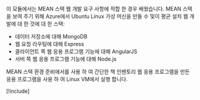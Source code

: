 이 모듈에서는 MEAN 스택 웹 개발 요구 사항에 적합 한 경우 배웠습니다. MEAN 스택을 보여 주기 위해 Azure에서 Ubuntu Linux 가상 머신을 만들 수 및이 평균 설치 웹 개발에 대 한 것에 대 한 스택:

- 데이터 저장소에 대해 MongoDB
- 웹 요청 라우팅에 대해 Express
- 클라이언트 쪽 웹 응용 프로그램 기능에 대해 AngularJS
- 서버 쪽 웹 응용 프로그램 기능에 대해 Node.js

MEAN 스택 환경 준비에서를 사용 하 여 간단한 책 인벤토리 웹 응용 프로그램을 만든 응용 프로그램을 사용 하 여 Linux VM에서 실행 합니다.

[!include[](../../../includes/azure-sandbox-cleanup.md)]